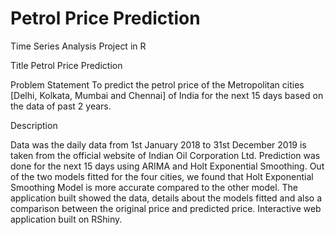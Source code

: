 # Petrol Price Prediction
Time Series Analysis Project in R

Title
Petrol Price Prediction

Problem Statement
To predict the petrol price of the Metropolitan cities [Delhi, Kolkata, Mumbai and Chennai] of India for the next 15 days based on the data of past 2 years.

Description

Data was the daily data from 1st January 2018 to 31st December 2019 is taken from the official website of Indian Oil Corporation Ltd.
Prediction was done for the next 15 days using ARIMA and Holt Exponential Smoothing.
Out of the two models fitted for the four cities, we found that Holt Exponential Smoothing Model is more accurate compared to the other model.
The application built showed the data, details about the models fitted and also a comparison between the original price and predicted price.
Interactive web application built on RShiny.
